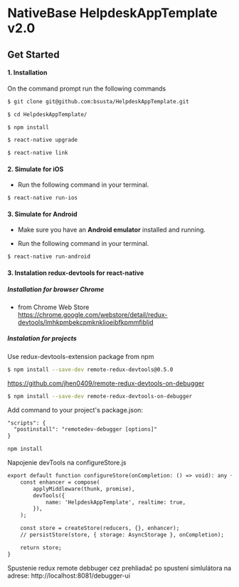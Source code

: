 # NativeBase HelpdeskAppTemplate v2.0

## Get Started

#### 1. Installation

On the command prompt run the following commands

```sh
$ git clone git@github.com:bsusta/HelpdeskAppTemplate.git

$ cd HelpdeskAppTemplate/

$ npm install

$ react-native upgrade

$ react-native link
```

#### 2. Simulate for iOS

*	Run the following command in your terminal.

```sh
$ react-native run-ios
```

#### 3. Simulate for Android

*	Make sure you have an **Android emulator** installed and running.

*	Run the following command in your terminal.

```sh
$ react-native run-android
```

#### 3. Instalation redux-devtools for react-native

##### Installation for browser Chrome

* from Chrome Web Store
  https://chrome.google.com/webstore/detail/redux-devtools/lmhkpmbekcpmknklioeibfkpmmfibljd

##### Instalation for projects

Use redux-devtools-extension package from npm

```sh
$ npm install --save-dev remote-redux-devtools@0.5.0
```

https://github.com/jhen0409/remote-redux-devtools-on-debugger

```sh
$ npm install --save-dev remote-redux-devtools-on-debugger
```

Add command to your project's package.json:

```diff
"scripts": {
  "postinstall": "remotedev-debugger [options]"
}
```

```sh
npm install
```

Napojenie devTools na configureStore.js

```diff
export default function configureStore(onCompletion: () => void): any {
    const enhancer = compose(
        applyMiddleware(thunk, promise),
        devTools({
            name: 'HelpdeskAppTemplate', realtime: true,
        }),
    );

    const store = createStore(reducers, {}, enhancer);
    // persistStore(store, { storage: AsyncStorage }, onCompletion);

    return store;
}
```

Spustenie redux remote debbuger cez prehliadač po spustení simlulátora na adrese:
http://localhost:8081/debugger-ui

